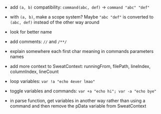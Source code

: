 - add `(a, b)` compatibility: `command(abc, def)` -> `command "abc" "def"`
- with `(a, b)`, make a scope system? Maybe `"abc "def"` is converted to `(abc, def)` instead of the other way around

- look for better name

- add comments: `//` and `/**/`

- explain somewhere each first char meaning in commands parameters names

- add more context to SweatContext: runningFrom, filePath, lineIndex, columnIndex, lineCount

- loop variables: `var !a "echo 4ever lmao"`
- toggle variables and commands: `var +a "echo hi"; var -a "echo bye"`

- in parse function, get variables in another way rather than using a command and then remove the pData variable from SweatContext